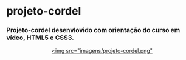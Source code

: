 # projeto-cordel
### Projeto-cordel desenvlovido com orientação do curso em vídeo, HTML5 e CSS3.

<div align="center">

[<img src="imagens/projeto-cordel.png"]()

</div>

